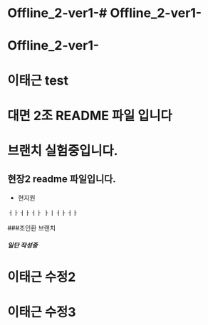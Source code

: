 
# Offline_2-ver1-# Offline_2-ver1-

# Offline_2-ver1-


# 이태근 test

# 대면 2조 README 파일 입니다
# 브랜치 실험중입니다. 

## 현장2 readme 파일입니다.
- 현지원

ㅓㅏㅓㅏㅓㅏ
ㅏㅣㅓㅏㅓㅏ


###조인환 브랜치
<h5>일단 작성중</h5>

# 이태근 수정2

# 이태근 수정3